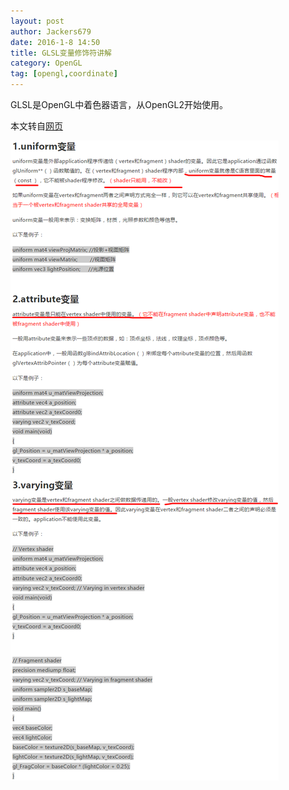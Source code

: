 ```yaml
---
layout: post
author: Jackers679
date: 2016-1-8 14:50
title: GLSL变量修饰符讲解
category: OpenGL
tag: [opengl,coordinate]
---
```


GLSL是OpenGL中着色器语言，从OpenGL2开始使用。

本文转自[网页](http://blog.csdn.net/jackers679/article/details/6848085)

![GLSL Variable](/public/img/opengl/opengl_variable.png)
